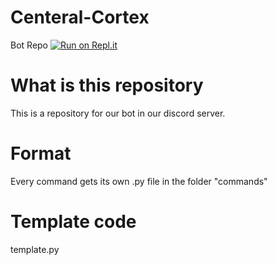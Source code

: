 # Centeral-Cortex
Bot Repo
[![Run on Repl.it](https://repl.it/badge/github/Curiosity-Developmement/Centeral-Cortex)](https://repl.it/github/Curiosity-Developmement/Centeral-Cortex)

# What is this repository
This is a repository for our bot in our discord server.


# Format
Every command gets its own .py file in the folder "commands"

# Template code
template.py

